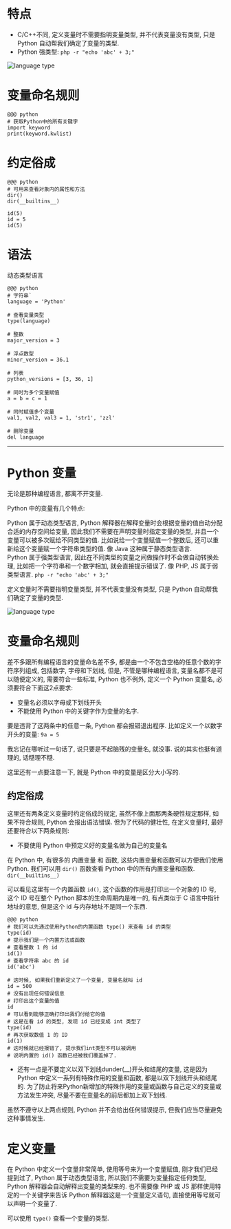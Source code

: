 # 特点

- C/C++不同, 定义变量时不需要指明变量类型, 并不代表变量没有类型, 只是 Python 自动帮我们确定了变量的类型.
- Python 强类型: `php -r "echo 'abc' + 3;"`

![language type](../_images/datatype/language_type.png)

# 变量命名规则

    @@@ python
    # 获取Python中的所有关键字
    import keyword
    print(keyword.kwlist)

# 约定俗成

    @@@ python
    # 可用来查看对象内的属性和方法
    dir()
    dir(__builtins__)

    id(5)
    id = 5
    id(5)

# 语法
动态类型语言

    @@@ python
    # 字符串`
    language = 'Python'

    # 查看变量类型
    type(language)

    # 整数
    major_version = 3

    # 浮点数型
    minor_version = 36.1

    # 列表
    python_versions = [3, 36, 1]

    # 同时为多个变量赋值
    a = b = c = 1

    # 同时赋值多个变量
    val1, val2, val3 = 1, 'str1', 'zzl'

    # 删除变量
    del language
---

# Python 变量

无论是那种编程语言, 都离不开变量.

Python 中的变量有几个特点:


Python 属于动态类型语言, Python 解释器在解释变量时会根据变量的值自动分配合适的内存空间给变量, 因此我们不需要在声明变量时指定变量的类型, 并且一个变量可以被多次赋给不同类型的值. 比如说给一个变量赋值一个整数后, 还可以重新给这个变量赋一个字符串类型的值. 像 Java 这种属于静态类型语言.  
Python 属于强类型语言, 因此在不同类型的变量之间做操作时不会做自动转换处理, 比如把一个字符串和一个数字相加, 就会直接提示错误了. 像 PHP, JS 属于弱类型语言. `php -r "echo 'abc' + 3;"`

定义变量时不需要指明变量类型, 并不代表变量没有类型, 只是 Python 自动帮我们确定了变量的类型.

![language type](../_images/datatype/language_type.png)

# 变量命名规则
差不多跟所有编程语言的变量命名差不多, 都是由一个不包含空格的任意个数的字符序列组成, 包括数字, 字母和下划线, 但是, 不管是哪种编程语言, 变量名都不是可以随便定义的, 需要符合一些标准, Python 也不例外, 定义一个 Python 变量名, 必须要符合下面这2点要求:

- 变量名必须以字母或下划线开头
- 不能使用 Python 中的关键字作为变量的名字.

要是违背了这两条中的任意一条, Python 都会报错退出程序. 比如定义一个以数字开头的变量: `9a = 5`

我忘记在哪听过一句话了, 说只要是不起脑残的变量名, 就没事. 说的其实也挺有道理的, 话糙理不糙.

这里还有一点要注意一下, 就是 Python 中的变量是区分大小写的.

## 约定俗成

这里还有两条定义变量时约定俗成的规定, 虽然不像上面那两条硬性规定那样, 如果不符合规则, Python 会报出语法错误. 但为了代码的健壮性, 在定义变量时, 最好还要符合以下两条规则:

- 不要使用 Python 中预定义好的变量名做为自己的变量名

在 Python 中, 有很多的 内置变量 和 函数, 这些内置变量和函数可以方便我们使用 Python. 我们可以用 `dir()` 函数查看 Python 中的所有内置变量和函数. `dir(__builtins__)`

可以看见这里有一个内置函数 `id()`, 这个函数的作用是打印出一个对象的 ID 号, 这个 ID 号在整个 Python 脚本的生命周期内是唯一的, 有点类似于 C 语言中指针地址的意思, 但是这个 id 与内存地址不是同一个东西.

    @@@ python
    # 我们可以先通过使用Python的内置函数 type() 来查看 id 的类型
    type(id)
    # 提示我们是一个内置方法或函数
    # 查看整数 1 的 id
    id(1)
    # 查看字符串 abc 的 id
    id('abc')

    # 这时候, 如果我们重新定义了一个变量, 变量名就叫 id
    id = 500
    # 没有出现任何错误信息
    # 打印出这个变量的值
    id
    # 可以看到能够正确打印出我们付给它的值
    # 这是在看 id 的类型, 发现 id 已经变成 int 类型了
    type(id)
    # 再次获取数值 1 的 ID
    id(1)
    # 这时候就已经报错了, 提示我们int类型不可以被调用
    # 说明内置的 id() 函数已经被我们覆盖掉了.

- 还有一点是不要定义以双下划线dunder(__)开头和结尾的变量, 这是因为 Python 中定义一系列有特殊作用的变量和函数, 都是以双下划线开头和结尾的. 为了防止将来Python新增加的特殊作用的变量或函数与自己定义的变量或方法发生冲突, 尽量不要在变量名的前后都加上双下划线.

虽然不遵守以上两点规则, Python 并不会给出任何错误提示, 但我们应当尽量避免这种事情发生.

# 定义变量

在 Python 中定义一个变量非常简单, 使用等号来为一个变量赋值, 刚才我们已经提到过了, Python 属于动态类型语言, 所以我们不需要为变量指定任何类型, Python 解释器会自动解释出变量的类型来的. 也不需要像 PHP 或 JS 那样使用特定的一个关键字来告诉 Python 解释器这是一个变量定义语句, 直接使用等号就可以声明一个变量了.

可以使用 `type()` 查看一个变量的类型.